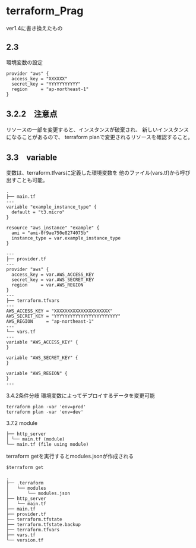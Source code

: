 # terraform_Prag
ver1.4に書き換えたもの

## 2.3
環境変数の設定

```
provider "aws" {
  access_key = "XXXXXX"
  secret_key = "YYYYYYYYYYY"
  region     = "ap-northeast-1"
}
```

## 3.2.2　注意点
リソースの一部を変更すると、インスタンスが破棄され、
新しいインスタンスになることがあるので、
terraform planで変更されるリソースを確認すること。

## 3.3　variable
変数は、terraform.tfvarsに定義した環境変数を
他のファイル(vars.tf)から呼び出すことも可能。

```
.
├── main.tf
---
variable "example_instance_type" {
  default = "t3.micro"
}

resource "aws_instance" "example" {
  ami = "ami-0f9ae750e8274075b"
  instance_type = var.example_instance_type
}

---
├── provider.tf
---
provider "aws" {
  access_key = var.AWS_ACCESS_KEY
  secret_key = var.AWS_SECRET_KEY
  region     = var.AWS_REGION
}
---
├── terraform.tfvars
---
AWS_ACCESS_KEY = "XXXXXXXXXXXXXXXXXXXXX"
AWS_SECRET_KEY = "YYYYYYYYYYYYYYYYYYYYYYYY"
AWS_REGION     = "ap-northeast-1"
---
└── vars.tf
---
variable "AWS_ACCESS_KEY" {
}

variable "AWS_SECRET_KEY" {
}

variable "AWS_REGION" {
}
---
```

3.4.2条件分岐
環境変数によってデプロイするデータを変更可能

```
terraform plan -var 'env=prod'
terraform plan -var 'env=dev'
```

3.7.2 module

```
├── http_server
│ └── main.tf (module)
└── main.tf (file using module)
```

terraform getを実行するとmodules.jsonが作成される

```
$terraform get

.
├── .terraform
│   └── modules
│       └── modules.json
├── http_server
│   └── main.tf
├── main.tf
├── provider.tf
├── terraform.tfstate
├── terraform.tfstate.backup
├── terraform.tfvars
├── vars.tf
└── version.tf
```
